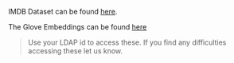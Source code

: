 IMDB Dataset can be found [here](https://drive.google.com/file/d/1tqUWm0iYbmbPaQnDuV-KKwEzqqRI-zPU/view?usp=drive_link).


The Glove Embeddings can be found [here](https://drive.google.com/file/d/1bPMjcbz_FEuHgEWwBK7ex64C7MVzTA7Q/view?usp=sharing)

> Use your LDAP id to access these.
> If you find any difficulties accessing these let us know.
